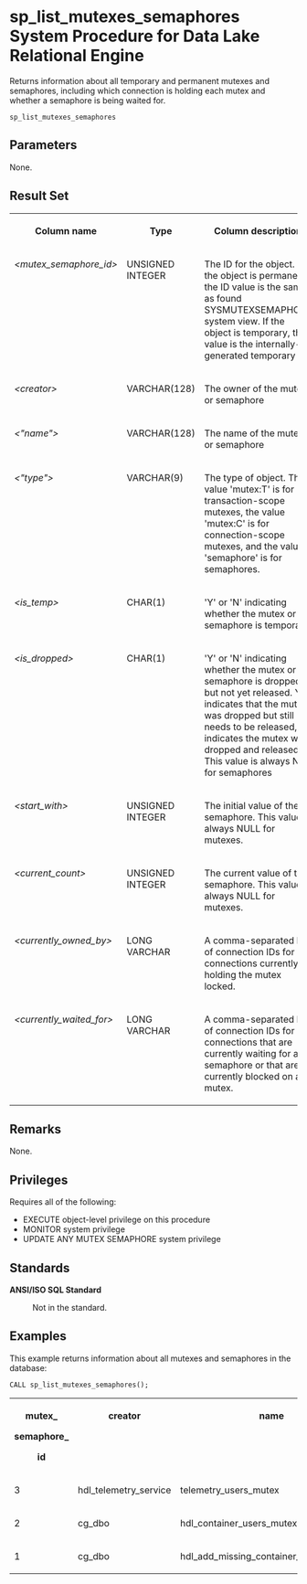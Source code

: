 <!-- loio95ebd85c6ea11014aa449ce4706bbebd -->

# sp\_list\_mutexes\_semaphores System Procedure for Data Lake Relational Engine

Returns information about all temporary and permanent mutexes and semaphores, including which connection is holding each mutex and whether a semaphore is being waited for.



```
sp_list_mutexes_semaphores
```



<a name="loio95ebd85c6ea11014aa449ce4706bbebd__section_obc_v1j_yyb"/>

## Parameters

None.



## Result Set


<table>
<tr>
<th valign="top">

Column name

</th>
<th valign="top">

Type

</th>
<th valign="top">

Column description

</th>
</tr>
<tr>
<td valign="top">

*<mutex\_semaphore\_id\>*

</td>
<td valign="top">

UNSIGNED INTEGER

</td>
<td valign="top">

The ID for the object. If the object is permanent, the ID value is the same as found SYSMUTEXSEMAPHORE system view. If the object is temporary, the value is the internally-generated temporary ID.

</td>
</tr>
<tr>
<td valign="top">

*<creator\>*

</td>
<td valign="top">

VARCHAR\(128\)

</td>
<td valign="top">

The owner of the mutex or semaphore

</td>
</tr>
<tr>
<td valign="top">

*<"name"\>*

</td>
<td valign="top">

VARCHAR\(128\)

</td>
<td valign="top">

The name of the mutex or semaphore

</td>
</tr>
<tr>
<td valign="top">

*<"type"\>*

</td>
<td valign="top">

VARCHAR\(9\)

</td>
<td valign="top">

The type of object. The value 'mutex:T' is for transaction-scope mutexes, the value 'mutex:C' is for connection-scope mutexes, and the value 'semaphore' is for semaphores.

</td>
</tr>
<tr>
<td valign="top">

*<is\_temp\>*

</td>
<td valign="top">

CHAR\(1\)

</td>
<td valign="top">

'Y' or 'N' indicating whether the mutex or semaphore is temporary.

</td>
</tr>
<tr>
<td valign="top">

*<is\_dropped\>*

</td>
<td valign="top">

CHAR\(1\)

</td>
<td valign="top">

'Y' or 'N' indicating whether the mutex or semaphore is dropped but not yet released. Y indicates that the mutex was dropped but still needs to be released, N indicates the mutex was dropped and released. This value is always N for semaphores

</td>
</tr>
<tr>
<td valign="top">

*<start\_with\>*

</td>
<td valign="top">

UNSIGNED INTEGER

</td>
<td valign="top">

The initial value of the semaphore. This value is always NULL for mutexes.

</td>
</tr>
<tr>
<td valign="top">

*<current\_count\>*

</td>
<td valign="top">

UNSIGNED INTEGER

</td>
<td valign="top">

The current value of the semaphore. This value is always NULL for mutexes.

</td>
</tr>
<tr>
<td valign="top">

*<currently\_owned\_by\>*

</td>
<td valign="top">

LONG VARCHAR

</td>
<td valign="top">

A comma-separated list of connection IDs for connections currently holding the mutex locked.

</td>
</tr>
<tr>
<td valign="top">

*<currently\_waited\_for\>*

</td>
<td valign="top">

LONG VARCHAR

</td>
<td valign="top">

A comma-separated list of connection IDs for connections that are currently waiting for a semaphore or that are currently blocked on a mutex.

</td>
</tr>
</table>



## Remarks

None.



## Privileges

Requires all of the following:

-   EXECUTE object-level privilege on this procedure
-   MONITOR system privilege
-   UPDATE ANY MUTEX SEMAPHORE system privilege



## Standards


<dl>
<dt><b>

ANSI/ISO SQL Standard

</b></dt>
<dd>

Not in the standard.



</dd>
</dl>



<a name="loio95ebd85c6ea11014aa449ce4706bbebd__section_ed2_yfk_yyb"/>

## Examples

This example returns information about all mutexes and semaphores in the database:

```
CALL sp_list_mutexes_semaphores();
```


<table>
<tr>
<th valign="top">

mutex\_

semaphore\_

id

</th>
<th valign="top">

creator

</th>
<th valign="top">

name

</th>
<th valign="top">

type

</th>
<th valign="top">

is\_

temp

</th>
<th valign="top">

is\_

temp

</th>
<th valign="top">

is\_

dropped

</th>
<th valign="top">

start\_

with

</th>
<th valign="top">

current\_

count

</th>
<th valign="top">

currently\_

owned\_

by

</th>
<th valign="top">

currently\_

waited\_

for

</th>
</tr>
<tr>
<td valign="top">

3

</td>
<td valign="top">

hdl\_telemetry\_service

</td>
<td valign="top">

telemetry\_users\_mutex

</td>
<td valign="top">

MUTEX:C

</td>
<td valign="top">

N

</td>
<td valign="top">

N

</td>
<td valign="top">

N

</td>
<td valign="top">

NULL

</td>
<td valign="top">

NULL

</td>
<td valign="top">

NULL

</td>
<td valign="top">

NULL

</td>
</tr>
<tr>
<td valign="top">

2

</td>
<td valign="top">

cg\_dbo

</td>
<td valign="top">

hdl\_container\_users\_mutex

</td>
<td valign="top">

MUTEX:C

</td>
<td valign="top">

N

</td>
<td valign="top">

N

</td>
<td valign="top">

N

</td>
<td valign="top">

NULL

</td>
<td valign="top">

NULL

</td>
<td valign="top">

NULL

</td>
<td valign="top">

NULL

</td>
</tr>
<tr>
<td valign="top">

1

</td>
<td valign="top">

cg\_dbo

</td>
<td valign="top">

hdl\_add\_missing\_container\_objects\_mutex

</td>
<td valign="top">

MUTEX:C

</td>
<td valign="top">

N

</td>
<td valign="top">

N

</td>
<td valign="top">

N

</td>
<td valign="top">

NULL

</td>
<td valign="top">

NULL

</td>
<td valign="top">

NULL

</td>
<td valign="top">

NULL

</td>
</tr>
</table>

